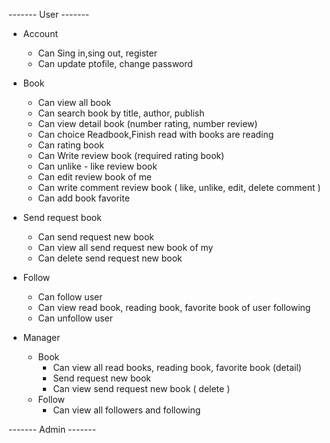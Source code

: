 ------- User -------
* Account
	+ Can Sing in,sing out, register
	+ Can update ptofile, change password
	
* Book
	+ Can view all book 
	+ Can search book by title, author, publish
	+ Can view detail book (number rating, number review)
	+ Can choice Readbook,Finish read with books are reading
	+ Can rating book
	+ Can Write review book (required rating book)
	+ Can unlike - like review book
	+ Can edit review book of me
	+ Can write comment review book ( like, unlike, edit, delete comment )
	+ Can add book favorite
	
* Send request book
	+ Can send request new book
	+ Can view all send request new book of my
	+ Can delete send request new book
	
* Follow
	+ Can follow user
	+ Can view read book, reading book, favorite book of user following
	+ Can unfollow user
	
* Manager
	- Book
		+ Can view all read books, reading book, favorite book (detail)
		+ Send request new book
		+ Can view send request new book ( delete )
	- Follow
		+ Can view all followers and following

------- Admin -------

